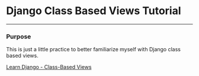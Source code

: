 <h1>Django Class Based Views Tutorial</h1>
<hr>
<h3>Purpose</h3>
<p>This is just a little practice to better familiarize myself with Django
class based views.</p>

<p><a href="https://www.youtube.com/playlist?list=PLOLrQ9Pn6caxNb9eFZJ6LfY29nZkKmmXT">Learn Django - Class-Based Views</a> </p>